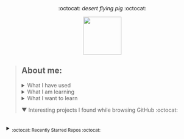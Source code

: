 <div align='center'> 
  :octocat: <i> desert flying pig </i> :octocat: 
  <p><a href="https://github.com/ryo-ma/github-profile-trophy"><img height="100" src="https://github-profile-trophy.vercel.app/?username=MansiAyer&theme=onedark&row=1&no-bg=true&no-frame=true&margin-w=25"/></a></p>
</div>

> ## About me:
> 
> <details><summary>What I have used</summary>  <ul><li>HTML, CSS, JS, JQuery, Bootstrap, Node.js</li> <li>PHP, MySQL, PostgreSQL, XAMPP</li> <li>Unity, Blender</li> <li>Adobe XD, Adobe Illustrator</li> <li>Python, C, Java</li> <li>Google Cloud Platform</li></ul>
> </details>
> 
> <details><summary>What I am learning</summary> <ol><li>Creating a discord bot</li><li>a11y</li></details>
> 
> <details><summary>What I want to learn</summary> yaml, photoshop, ruby, angular, vue, typescript</details>
> 
> ▼ Interesting projects I found while browsing GitHub :octocat:
<!--to add: contact me at (linkedin?), my website, current projects, favourite projects-->




<!--leave this br for the auto generated content-->
<br>


<details><summary><sub>:octocat: Recently Starred Repos :octocat:</sub></summary><hr><i>
<b>
<a href ="https://github.com/MakeContributions/markdown-dungeon">MakeContributions/markdown-dungeon</a>
</b>: 
<sup>[JavaScript]</sup><span><p>This is an example that how to use Markdown creating a dungeon, please give a ⭐</p></span>
<br>


<b>
<a href ="https://github.com/heatherdesigns/js-katas">heatherdesigns/js-katas</a>
</b>: 
<sup>[JavaScript]</sup><span><p>No description provided :/</p></span>
<br>


<b>
<a href ="https://github.com/drazisil/mco-server">drazisil/mco-server</a>
</b>: 
<sup>[TypeScript]</sup><span><p>A game server, being written from scratch, for a very old and long dead game</p></span>
<br>


<b>
<a href ="https://github.com/Xetera/this-tweet-took-off">Xetera/this-tweet-took-off</a>
</b>: 
<sup>[Python]</sup><span><p>🔪 Block replies to viral tweets from users getting paid to promote useless products</p></span>
<br>


<b>
<a href ="https://github.com/github/india">github/india</a>
</b>: 
<sup></sup><span><p>GitHub resources and information for the developer community in India</p></span>
<br>


<b>
<a href ="https://github.com/redxzeta/Awesome-Adoption">redxzeta/Awesome-Adoption</a>
</b>: 
<sup>[JavaScript]</sup><span><p>pet adoption near your area</p></span>
<br>


<b>
<a href ="https://github.com/elenirotsides/Trivia-Bot">elenirotsides/Trivia-Bot</a>
</b>: 
<sup>[JavaScript]</sup><span><p>Be Educated. Be Fun. Be Trivia on Discord.</p></span>
<br>


<b>
<a href ="https://github.com/AeroRust/are-we-in-space-yet">AeroRust/are-we-in-space-yet</a>
</b>: 
<sup>[HTML]</sup><span><p>A catalogue of crates in the Rust ecosystem for (aero)space.</p></span>
<br>


<b>
<a href ="https://github.com/flashreads/blogs">flashreads/blogs</a>
</b>: 
<sup></sup><span><p>:books:  :pencil2: Flashreads blogs content :pencil2:  :books: </p></span>
<br>


<b>
<a href ="https://github.com/Linesmerrill/police-cad">Linesmerrill/police-cad</a>
</b>: 
<sup>[EJS]</sup><span><p>This is a easy to setup and use police server CAD. Includes a signup/login for both Civilians and Police Officers. Also this is mobile friendly. Built for GTA V's Modding framework: FiveM.</p></span>
<br>


<b>
<a href ="https://github.com/StevenH237/GTFS-Explorer">StevenH237/GTFS-Explorer</a>
</b>: 
<sup>[C#]</sup><span><p>Application to explore routes and schedules within a GTFS file</p></span>
<br>


<b>
<a href ="https://github.com/Bensam02/Cartesian-Product-and-MINMAX-composition-in-fuzzy-logic">Bensam02/Cartesian-Product-and-MINMAX-composition-in-fuzzy-logic</a>
</b>: 
<sup>[Python]</sup><span><p>Python code to implement cartesian product and minmax composition of fuzzy sets and relations.</p></span>
<br>


<b>
<a href ="https://github.com/VManuelSM/Membership-functions">VManuelSM/Membership-functions</a>
</b>: 
<sup>[Python]</sup><span><p>Membership functions for fuzzy logic, encoded and plotted in python.</p></span>
<br>


<b>
<a href ="https://github.com/phw/peek">phw/peek</a>
</b>: 
<sup>[Vala]</sup><span><p>Simple animated GIF screen recorder with an easy to use interface</p></span>
<br>


<b>
<a href ="https://github.com/tldr-pages/tldr">tldr-pages/tldr</a>
</b>: 
<sup>[Markdown]</sup><span><p>📚 Collaborative cheatsheets for console commands</p></span>
<br>


<b>
<a href ="https://github.com/modscripps/mixsea">modscripps/mixsea</a>
</b>: 
<sup>[Python]</sup><span><p>Ocean mixing parameterizations in python</p></span>
<br>


<b>
<a href ="https://github.com/Splidejs/splide">Splidejs/splide</a>
</b>: 
<sup>[TypeScript]</sup><span><p>Splide is a lightweight, flexible and accessible slider and carousel written in TypeScript. No dependencies, no Lighthouse errors.</p></span>
<br>


<b>
<a href ="https://github.com/poteto/hiring-without-whiteboards">poteto/hiring-without-whiteboards</a>
</b>: 
<sup>[JavaScript]</sup><span><p>⭐️  Companies that don't have a broken hiring process</p></span>
<br>


<b>
<a href ="https://github.com/htr-tech/zphisher">htr-tech/zphisher</a>
</b>: 
<sup>[Hack]</sup><span><p>An automated phishing tool with 30+ templates. This Tool is made for educational purpose only ! Author will not be responsible for any misuse of this toolkit !</p></span>
<br>


<b>
<a href ="https://github.com/darkrenaissance/darkfi">darkrenaissance/darkfi</a>
</b>: 
<sup>[Rust]</sup><span><p>Anonymous. Uncensored. Sovereign.</p></span>
<br>


<b>
<a href ="https://github.com/Footsiefat/zspotify">Footsiefat/zspotify</a>
</b>: 
<sup>[Python]</sup><span><p>A Spotify downloader needing only a python interpreter and ffmpeg.</p></span>
<br>


<b>
<a href ="https://github.com/bedimcode/responsive-halloween-website">bedimcode/responsive-halloween-website</a>
</b>: 
<sup>[HTML]</sup><span><p>Responsive Halloween Website Design Using HTML CSS & JavaScript </p></span>
<br>


<b>
<a href ="https://github.com/daltonmenezes/aura-theme">daltonmenezes/aura-theme</a>
</b>: 
<sup>[TypeScript]</sup><span><p>✨ A beautiful dark theme for your favorite apps. #Hacktoberfest</p></span>
<br>


<b>
<a href ="https://github.com/cedrickchee/squidgame">cedrickchee/squidgame</a>
</b>: 
<sup>[Rust]</sup><span><p>[WIP] Red Light, Green Light game inspired by Squid Game implemented in Rust, TypeScript & WebSocket. Play in your browser, multiplayer (at least 2 players), and tiny.</p></span>
<br>


<b>
<a href ="https://github.com/adam-p/markdown-here">adam-p/markdown-here</a>
</b>: 
<sup>[JavaScript]</sup><span><p>Google Chrome, Firefox, and Thunderbird extension that lets you write email in Markdown and render it before sending.</p></span>
<br>


<b>
<a href ="https://github.com/pi0/clippyjs">pi0/clippyjs</a>
</b>: 
<sup>[JavaScript]</sup><span><p>Add Clippy or his friends to any website for instant nostalgia</p></span>
<br>


<b>
<a href ="https://github.com/PyGithub/PyGithub">PyGithub/PyGithub</a>
</b>: 
<sup>[Python]</sup><span><p>Typed interactions with the GitHub API v3</p></span>
<br>


<b>
<a href ="https://github.com/ryo-ma/github-profile-trophy">ryo-ma/github-profile-trophy</a>
</b>: 
<sup>[TypeScript]</sup><span><p>🏆 Add dynamically generated GitHub Stat Trophies  on your readme</p></span>
<br>


<b>
<a href ="https://github.com/qtile/qtile">qtile/qtile</a>
</b>: 
<sup>[Python]</sup><span><p>:cookie: A full-featured, hackable tiling window manager written and configured in Python</p></span>
<br>


<b>
<a href ="https://github.com/nuxt/nuxtjs.org">nuxt/nuxtjs.org</a>
</b>: 
<sup>[Vue]</sup><span><p>Nuxt Documentation Website</p></span>
<br>


</i></details>
